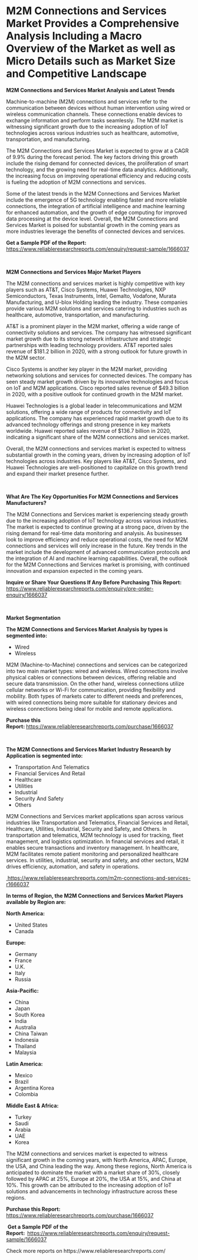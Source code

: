 <p><h1>M2M Connections and Services Market Provides a Comprehensive Analysis Including a Macro Overview of the Market as well as Micro Details such as Market Size and Competitive Landscape</h1></p><p><strong>M2M Connections and Services Market Analysis and Latest Trends</strong></p>
<p><p>Machine-to-machine (M2M) connections and services refer to the communication between devices without human intervention using wired or wireless communication channels. These connections enable devices to exchange information and perform tasks seamlessly. The M2M market is witnessing significant growth due to the increasing adoption of IoT technologies across various industries such as healthcare, automotive, transportation, and manufacturing.</p><p>The M2M Connections and Services Market is expected to grow at a CAGR of 9.9% during the forecast period. The key factors driving this growth include the rising demand for connected devices, the proliferation of smart technology, and the growing need for real-time data analytics. Additionally, the increasing focus on improving operational efficiency and reducing costs is fueling the adoption of M2M connections and services.</p><p>Some of the latest trends in the M2M Connections and Services Market include the emergence of 5G technology enabling faster and more reliable connections, the integration of artificial intelligence and machine learning for enhanced automation, and the growth of edge computing for improved data processing at the device level. Overall, the M2M Connections and Services Market is poised for substantial growth in the coming years as more industries leverage the benefits of connected devices and services.</p></p>
<p><strong>Get a Sample PDF of the Report:&nbsp;</strong> <a href="https://www.reliableresearchreports.com/enquiry/request-sample/1666037">https://www.reliableresearchreports.com/enquiry/request-sample/1666037</a></p>
<p>&nbsp;</p>
<p><strong>M2M Connections and Services Major Market Players</strong></p>
<p><p>The M2M connections and services market is highly competitive with key players such as AT&T, Cisco Systems, Huawei Technologies, NXP Semiconductors, Texas Instruments, Intel, Gemalto, Vodafone, Murata Manufacturing, and U-blox Holding leading the industry. These companies provide various M2M solutions and services catering to industries such as healthcare, automotive, transportation, and manufacturing.</p><p>AT&T is a prominent player in the M2M market, offering a wide range of connectivity solutions and services. The company has witnessed significant market growth due to its strong network infrastructure and strategic partnerships with leading technology providers. AT&T reported sales revenue of $181.2 billion in 2020, with a strong outlook for future growth in the M2M sector.</p><p>Cisco Systems is another key player in the M2M market, providing networking solutions and services for connected devices. The company has seen steady market growth driven by its innovative technologies and focus on IoT and M2M applications. Cisco reported sales revenue of $49.3 billion in 2020, with a positive outlook for continued growth in the M2M market.</p><p>Huawei Technologies is a global leader in telecommunications and M2M solutions, offering a wide range of products for connectivity and IoT applications. The company has experienced rapid market growth due to its advanced technology offerings and strong presence in key markets worldwide. Huawei reported sales revenue of $136.7 billion in 2020, indicating a significant share of the M2M connections and services market.</p><p>Overall, the M2M connections and services market is expected to witness substantial growth in the coming years, driven by increasing adoption of IoT technologies across industries. Key players like AT&T, Cisco Systems, and Huawei Technologies are well-positioned to capitalize on this growth trend and expand their market presence further.</p></p>
<p>&nbsp;</p>
<p><strong>What Are The Key Opportunities For M2M Connections and Services Manufacturers?</strong></p>
<p><p>The M2M Connections and Services market is experiencing steady growth due to the increasing adoption of IoT technology across various industries. The market is expected to continue growing at a strong pace, driven by the rising demand for real-time data monitoring and analysis. As businesses look to improve efficiency and reduce operational costs, the need for M2M connections and services will only increase in the future. Key trends in the market include the development of advanced communication protocols and the integration of AI and machine learning capabilities. Overall, the outlook for the M2M Connections and Services market is promising, with continued innovation and expansion expected in the coming years.</p></p>
<p><strong>Inquire or Share Your Questions If Any Before Purchasing This Report:</strong> <a href="https://www.reliableresearchreports.com/enquiry/pre-order-enquiry/1666037">https://www.reliableresearchreports.com/enquiry/pre-order-enquiry/1666037</a></p>
<p>&nbsp;</p>
<p><strong>Market Segmentation</strong></p>
<p><strong>The M2M Connections and Services Market Analysis by types is segmented into:</strong></p>
<p><ul><li>Wired</li><li>Wireless</li></ul></p>
<p><p>M2M (Machine-to-Machine) connections and services can be categorized into two main market types: wired and wireless. Wired connections involve physical cables or connections between devices, offering reliable and secure data transmission. On the other hand, wireless connections utilize cellular networks or Wi-Fi for communication, providing flexibility and mobility. Both types of markets cater to different needs and preferences, with wired connections being more suitable for stationary devices and wireless connections being ideal for mobile and remote applications.</p></p>
<p><strong>Purchase this Report:&nbsp;</strong><a href="https://www.reliableresearchreports.com/purchase/1666037">https://www.reliableresearchreports.com/purchase/1666037</a></p>
<p>&nbsp;</p>
<p><strong>The M2M Connections and Services Market Industry Research by Application is segmented into:</strong></p>
<p><ul><li>Transportation And Telematics</li><li>Financial Services And Retail</li><li>Healthcare</li><li>Utilities</li><li>Industrial</li><li>Security And Safety</li><li>Others</li></ul></p>
<p><p>M2M Connections and Services market applications span across various industries like Transportation and Telematics, Financial Services and Retail, Healthcare, Utilities, Industrial, Security and Safety, and Others. In transportation and telematics, M2M technology is used for tracking, fleet management, and logistics optimization. In financial services and retail, it enables secure transactions and inventory management. In healthcare, M2M facilitates remote patient monitoring and personalized healthcare services. In utilities, industrial, security and safety, and other sectors, M2M drives efficiency, automation, and safety in operations.</p></p>
<p><a href="https://www.reliableresearchreports.com/m2m-connections-and-services-r1666037">&nbsp;https://www.reliableresearchreports.com/m2m-connections-and-services-r1666037</a></p>
<p><strong>In terms of Region, the M2M Connections and Services Market Players available by Region are:</strong></p>
<p>
    <p> <strong> North America: </strong>
        <ul>
            <li>United States</li>
            <li>Canada</li>
        </ul>
        </p> 
    <p> <strong> Europe: </strong>
        <ul>
            <li>Germany</li>
            <li>France</li>
            <li>U.K.</li>
            <li>Italy</li>
            <li>Russia</li>
        </ul>
        </p> 
    <p> <strong> Asia-Pacific: </strong>
        <ul>
            <li>China</li>
            <li>Japan</li>
            <li>South Korea</li>
            <li>India</li>
            <li>Australia</li>
            <li>China Taiwan</li>
            <li>Indonesia</li>
            <li>Thailand</li>
            <li>Malaysia</li>
        </ul>
        </p> 
    <p> <strong> Latin America: </strong>
        <ul>
            <li>Mexico</li>
            <li>Brazil</li>
            <li>Argentina Korea</li>
            <li>Colombia</li>
        </ul>
        </p> 
    <p> <strong> Middle East & Africa: </strong>
        <ul>
            <li>Turkey</li>
            <li>Saudi</li>
            <li>Arabia</li>
            <li>UAE</li>
            <li>Korea</li>
        </ul>
    </p>
    </p>
<p><p>The M2M connections and services market is expected to witness significant growth in the coming years, with North America, APAC, Europe, the USA, and China leading the way. Among these regions, North America is anticipated to dominate the market with a market share of 30%, closely followed by APAC at 25%, Europe at 20%, the USA at 15%, and China at 10%. This growth can be attributed to the increasing adoption of IoT solutions and advancements in technology infrastructure across these regions.</p></p>
<p><strong>Purchase this Report: </strong><a href="https://www.reliableresearchreports.com/purchase/1666037">https://www.reliableresearchreports.com/purchase/1666037</a></p>
<p>&nbsp;<strong>Get a Sample PDF of the Report:&nbsp;&nbsp;</strong><a href="https://www.reliableresearchreports.com/enquiry/request-sample/1666037">https://www.reliableresearchreports.com/enquiry/request-sample/1666037</a></p>
<p><strong></strong></p>
<p>Check more reports on https://www.reliableresearchreports.com/</p>